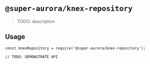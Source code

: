 # `@super-aurora/knex-repository`

> TODO: description

## Usage

```
const knexRepository = require('@super-aurora/knex-repository');

// TODO: DEMONSTRATE API
```
